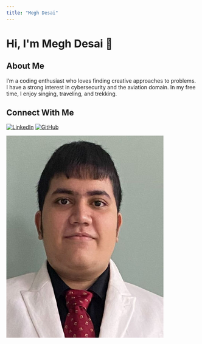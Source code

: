 ```yaml
---
title: "Megh Desai"
---
```

# Hi, I'm Megh Desai 👋

## About Me
I’m a coding enthusiast who loves finding creative approaches to problems. I have a strong interest in cybersecurity and the aviation domain. In my free time, I enjoy singing, traveling, and trekking.

## Connect With Me
[![LinkedIn](https://img.shields.io/badge/LinkedIn-0077B5?style=for-the-badge&logo=linkedin&logoColor=white)](https://www.linkedin.com/in/megh-desai-a1a904320)
[![GitHub](https://img.shields.io/badge/GitHub-100000?style=for-the-badge&logo=github&logoColor=white)](https://github.com/Mmeghdesai)

<img src="../images/introduction/megh.jpg" alt="Megh Desai">
